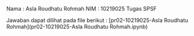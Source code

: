 Nama : Asla Roudhatu Rohmah
NIM : 10219025
Tugas SPSF

Jawaban dapat dilihat pada file berikut :
[pr02-10219025-Asla Roudhatu Rohmah](pr02-10219025-Asla Roudhatu Rohmah.ipynb)
